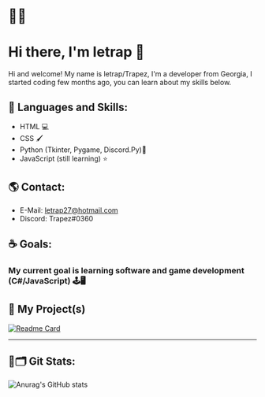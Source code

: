 
# 🧃🌆
# Hi there, I'm letrap 👋

Hi and welcome! My name is letrap/Trapez, I'm a developer from Georgia, I started coding few months ago, you can learn about my skills below.

## 🌊 Languages and Skills:

 - HTML 💻
 - CSS 🖌️
 - Python (Tkinter, Pygame, Discord.Py)🐍
 - JavaScript (still learning) ⭐️

## 🌎 Contact:
- E-Mail: letrap27@hotmail.com
- Discord: Trapez#0360


## ☕️ Goals:

### My current goal is learning software and game development (C#/JavaScript) 🕹️🖥️



## 🧪 My Project(s)

[![Readme Card](https://github-readme-stats.vercel.app/api/pin/?username=letrap1337&repo=tkinter-calculator)](https://github.com/letrap1337/tkinter-calculator)

<hr></hr>

## 📎🗂 Git Stats:

![Anurag's GitHub stats](https://github-readme-stats.vercel.app/api?username=letrap1337&show_icons=true&theme=vue)

